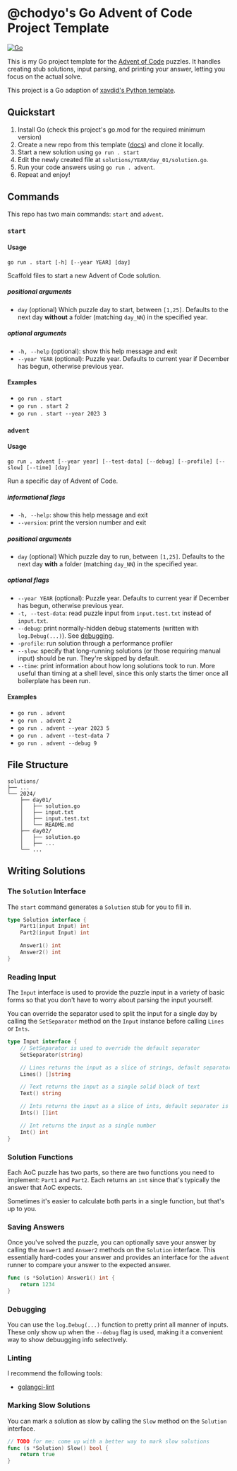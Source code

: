 # @chodyo's Go Advent of Code Project Template

[![Go](https://github.com/chodyo/advent-go-template/actions/workflows/go.yml/badge.svg)](https://github.com/chodyo/advent-go-template/actions/workflows/go.yml)

This is my Go project template for the [Advent of Code](https://adventofcode.com) puzzles. It handles creating stub solutions, input parsing, and printing your answer, letting you focus on the actual solve.

This project is a Go adaption of [xavdid's Python template](https://github.com/xavdid/advent-of-code-python-template).

## Quickstart

1. Install Go (check this project's go.mod for the required minimum version)
2. Create a new repo from this template ([docs](https://docs.github.com/en/repositories/creating-and-managing-repositories/creating-a-repository-from-a-template#creating-a-repository-from-a-template)) and clone it locally.
3. Start a new solution using `go run . start`
4. Edit the newly created file at `solutions/YEAR/day_01/solution.go`.
5. Run your code answers using `go run . advent`.
6. Repeat and enjoy!

## Commands

This repo has two main commands: `start` and `advent`.

### `start`

#### Usage

`go run . start [-h] [--year YEAR] [day]`

Scaffold files to start a new Advent of Code solution.

##### positional arguments

* `day` (optional) Which puzzle day to start, between `[1,25]`. Defaults to the next day **without** a folder (matching `day_NN`) in the specified year.

##### optional arguments

* `-h, --help` (optional): show this help message and exit
* `--year YEAR` (optional): Puzzle year. Defaults to current year if December has begun, otherwise previous year.

#### Examples

- `go run . start`
- `go run . start 2`
- `go run . start --year 2023 3`

### `advent`

#### Usage

`go run . advent [--year year] [--test-data] [--debug] [--profile] [--slow] [--time] [day]`

Run a specific day of Advent of Code.

##### informational flags

- `-h, --help`: show this help message and exit
- `--version`: print the version number and exit

##### positional arguments

* `day` (optional) Which puzzle day to run, between `[1,25]`. Defaults to the next day **with** a folder (matching `day_NN`) in the specified year.

##### optional flags

* `--year YEAR` (optional): Puzzle year. Defaults to current year if December has begun, otherwise previous year.
* `-t, --test-data`: read puzzle input from `input.test.txt` instead of `input.txt`.
* `--debug`: print normally-hidden debug statements (written with `log.Debug(...)`). See [debugging](#debugging).
* `-profile`: run solution through a performance profiler
* `--slow`: specify that long-running solutions (or those requiring manual input) should be run. They're skipped by default.
* `--time`: print information about how long solutions took to run. More useful than timing at a shell level, since this only starts the timer once all boilerplate has been run.

#### Examples

- `go run . advent`
- `go run . advent 2`
- `go run . advent --year 2023 5`
- `go run . advent --test-data 7`
- `go run . advent --debug 9`

## File Structure

```
solutions/
├── ...
└── 2024/
    ├── day01/
    │   ├── solution.go
    │   ├── input.txt
    │   ├── input.test.txt
    │   └── README.md
    ├── day02/
    │   ├── solution.go
    │   ├── ...
    └── ...
```

## Writing Solutions

### The `Solution` Interface

The `start` command generates a `Solution` stub for you to fill in.

```go
type Solution interface {
    Part1(input Input) int
    Part2(input Input) int

    Answer1() int
    Answer2() int
}
```

### Reading Input

The `Input` interface is used to provide the puzzle input in a variety of basic forms so that you don't have to worry about parsing the input yourself.

You can override the separator used to split the input for a single day by calling the `SetSeparator` method on the `Input` instance before calling `Lines` or `Ints`.

```go
type Input interface {
    // SetSeparator is used to override the default separator
    SetSeparator(string)

    // Lines returns the input as a slice of strings, default separator is newline
    Lines() []string

    // Text returns the input as a single solid block of text
    Text() string

    // Ints returns the input as a slice of ints, default separator is newline
    Ints() []int

    // Int returns the input as a single number
    Int() int
}
```

### Solution Functions

Each AoC puzzle has two parts, so there are two functions you need to implement: `Part1` and `Part2`. Each returns an `int` since that's typically the answer that AoC expects.

Sometimes it's easier to calculate both parts in a single function, but that's up to you.

### Saving Answers

Once you've solved the puzzle, you can optionally save your answer by calling the `Answer1` and `Answer2` methods on the `Solution` interface. This essentially hard-codes your answer and provides an interface for the `advent` runner to compare your answer to the expected answer.

```go
func (s *Solution) Answer1() int {
    return 1234
}
```

### Debugging

You can use the `log.Debug(...)` function to pretty print all manner of inputs. These only show up when the `--debug` flag is used, making it a convenient way to show debuugging info selectively.

### Linting

I recommend the following tools: 

- [golangci-lint](https://github.com/golangci/golangci-lint)

### Marking Slow Solutions

You can mark a solution as slow by calling the `Slow` method on the `Solution` interface.

```go   
// TODO for me: come up with a better way to mark slow solutions
func (s *Solution) Slow() bool {
    return true
}
```